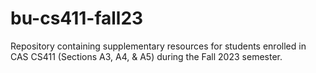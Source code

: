 # bu-cs411-fall23
Repository containing supplementary resources for students enrolled in CAS CS411 (Sections A3, A4, &amp; A5) during the Fall 2023 semester. 
